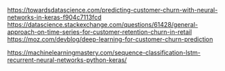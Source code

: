https://towardsdatascience.com/predicting-customer-churn-with-neural-networks-in-keras-f904c7113fcd
https://datascience.stackexchange.com/questions/61428/general-approach-on-time-series-for-customer-retention-churn-in-retail
https://moz.com/devblog/deep-learning-for-customer-churn-prediction

https://machinelearningmastery.com/sequence-classification-lstm-recurrent-neural-networks-python-keras/
